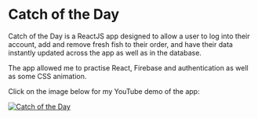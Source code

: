 # Catch of the Day
Catch of the Day is a ReactJS app designed to allow a user to log into their account, add and remove fresh fish to their order, and have their data instantly updated across the app as well as in the database.

The app allowed me to practise React, Firebase and authentication as well as some CSS animation.

Click on the image below for my YouTube demo of the app:

[![Catch of the Day](https://imgur.com/O2r2Q3J.png
)](https://youtu.be/8ol9j6zLeKQ "Catch of the Day: A ReactJS app")
